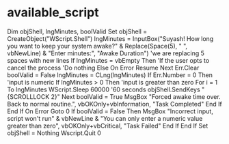 # available_script
Dim objShell, lngMinutes, boolValid 
Set objShell = CreateObject("WScript.Shell") 
lngMinutes = InputBox("Suyash! How long you want to keep your system awake?" & Replace(Space(5), " ", vbNewLine) & "Enter minutes:", "Awake Duration") 'we are replacing 5 spaces with new lines 
If lngMinutes = vbEmpty Then 'If the user opts to cancel the process 
'Do nothing 
Else 
On Error Resume Next 
Err.Clear 
boolValid = False 
lngMinutes = CLng(lngMinutes) 
If Err.Number = 0 Then 'input is numeric 
If lngMinutes > 0 Then 'input is greater than zero 
For i = 1 To lngMinutes 
WScript.Sleep 60000 '60 seconds 
objShell.SendKeys "{SCROLLLOCK 2}" 
Next 
boolValid = True 
MsgBox "Forced awake time over. Back to normal routine.", vbOKOnly+vbInformation, "Task Completed" 
End If 
End If 
On Error Goto 0 
If boolValid = False Then 
MsgBox "Incorrect input, script won't run" & vbNewLine & "You can only enter a numeric value greater than zero", vbOKOnly+vbCritical, "Task Failed" 
End If 
End If 
Set objShell = Nothing 
Wscript.Quit 0
